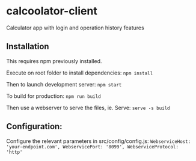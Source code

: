# calcoolator-client
Calculator app with login and operation history features

## Installation
This requires npm previously installed.

Execute on root folder to install dependencies:
  `npm install`
  
Then to launch development server:
  `npm start`
  
To build for production:
  `npm run build`
  
Then use a webserver to serve the files, ie. Serve:
  `serve -s build`

## Configuration:
Configure the relevant parameters in src/config/config.js:
  `WebserviceHost: 'your-endpoint.com',
  WebservicePort: '8099',
  WebserviceProtocol: 'http'`
